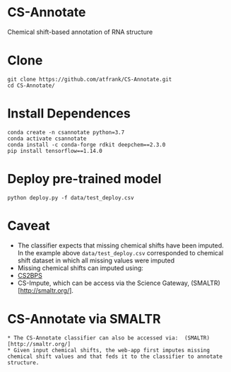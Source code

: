 # CS-Annotate
 Chemical shift-based annotation of RNA structure

# Clone
```
git clone https://github.com/atfrank/CS-Annotate.git
cd CS-Annotate/
```

# Install Dependences
```
conda create -n csannotate python=3.7
conda activate csannotate
conda install -c conda-forge rdkit deepchem==2.3.0
pip install tensorflow==1.14.0
```

# Deploy pre-trained model
```
python deploy.py -f data/test_deploy.csv
```

# Caveat
* The classifier expects that missing chemical shifts have been imputed. In the example above ``data/test_deploy.csv`` corresponded to chemical shift dataset in which all missing values were imputed
* Missing chemical shifts can imputed using:
 * [CS2BPS](https://github.com/atfrank/CS2Structure/tree/master/cs2bps)
 * CS-Impute, which can be access via the Science Gateway, (SMALTR)[http://smaltr.org/].

# CS-Annotate via SMALTR
```
* The CS-Annotate classifier can also be accessed via:  (SMALTR)[http://smaltr.org/]
* Given input chemical shifts, the web-app first imputes missing chemical shift values and that feds it to the classifier to annotate structure.
```
